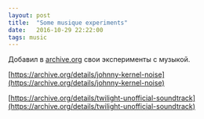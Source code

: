 ```yaml
---
layout: post
title:  "Some musique experiments"
date:   2016-10-29 22:22:00
tags: music
---
```


Добавил в [archive.org](https://archive.org) свои эксперименты с музыкой.

[https://archive.org/details/johnny-kernel-noise](https://archive.org/details/johnny-kernel-noise)

[https://archive.org/details/twilight-unofficial-soundtrack](https://archive.org/details/twilight-unofficial-soundtrack)
